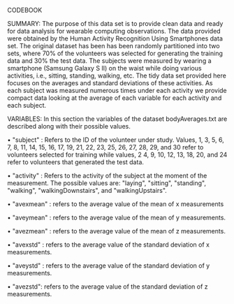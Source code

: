 CODEBOOK

SUMMARY: The purpose of this data set is to provide clean data and ready for data analysis for wearable computing observations. The data provided were obtained by the Human Activity Recognition Using Smartphones data set. The original dataset has been has been randomly partitioned into two sets, where 70% of the volunteers was selected for generating the training data and 30% the test data. The subjects were measured by wearing a smartphone (Samsung Galaxy S II) on the waist while doing various activities, i.e., sitting, standing, walking, etc.   The tidy data set provided here focuses on the averages and standard deviations of these activities. As each subject was measured numerous times under each activity we provide compact data looking at the average of each variable for each activity and each subject. 
 
VARIABLES: In this section the variables of the dataset bodyAverages.txt are described along with their possible values. 

•	"subject" : Refers to the ID of the volunteer under study. Values, 1,  3,  5,  6,  7,  8, 11,  14, 15, 16, 17, 19, 21, 22, 23, 25, 26, 27, 28, 29,  and 30 refer to volunteers selected for training while values, 2  4,  9, 10, 12, 13, 18, 20, and 24 refer to volunteers that generated the test data. 


•	"activity" : Refers to the activity of the subject at the moment of the measurement. The possible values are: "laying", "sitting", "standing",         "walking", "walkingDownstairs", and "walkingUpstairs". 

•	"avexmean" : refers to the average value of the mean of x measurements

•	"aveymean" : refers to the average value of the mean  of y measurements.

•	"avezmean" :  refers to the average value of the mean of z measurements.

•	"avexstd" : refers to the average value of the standard deviation of x measurements.

•	"aveystd"  : refers to the average value of the standard deviation of y measurements.


•	"avezstd": refers to the average value of the standard deviation of z measurements.



 

